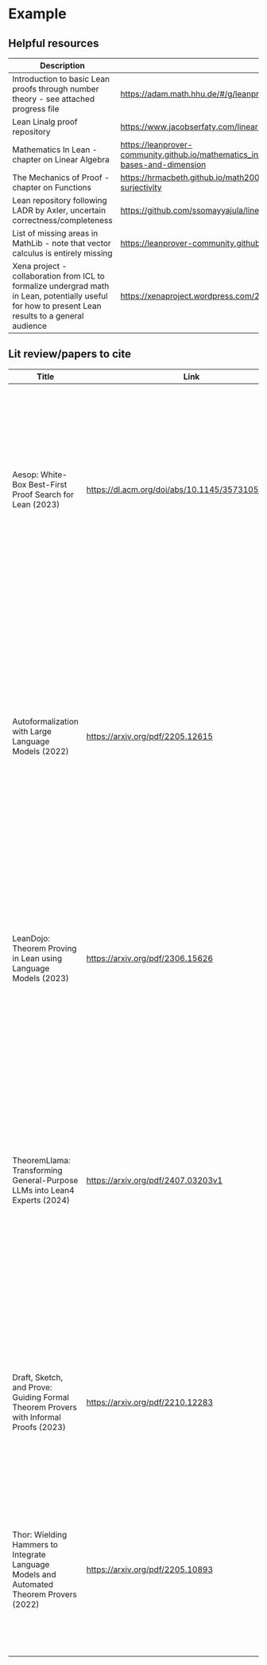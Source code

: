 # Example
## Helpful resources

| Description | Link |
|-------------|---------|
| Introduction to basic Lean proofs through number theory - see attached progress file | https://adam.math.hhu.de/#/g/leanprover-community/NNG4 |
| Lean Linalg proof repository | https://www.jacobserfaty.com/linear-algebra-in-lean-4 |
| Mathematics In Lean - chapter on Linear Algebra | https://leanprover-community.github.io/mathematics_in_lean/C09_Linear_Algebra.html#matrices-bases-and-dimension |
|The Mechanics of Proof - chapter on Functions | https://hrmacbeth.github.io/math2001/08_Functions.html#injectivity-and-surjectivity |
| Lean repository following LADR by Axler, uncertain correctness/completeness | https://github.com/ssomayyajula/linear/blob/master/vector_space.lean|
| List of missing areas in MathLib - note that vector calculus is entirely missing | https://leanprover-community.github.io/undergrad_todo.html |
| Xena project - collaboration from ICL to formalize undergrad math in Lean, potentially useful for how to present Lean results to a general audience | https://xenaproject.wordpress.com/2019/02/11/lean-in-latex/ |

## Lit review/papers to cite

| Title | Link | Comments/Summary | 
|-------------|---------|-----------|
| Aesop: White-Box Best-First Proof Search for Lean (2023)| https://dl.acm.org/doi/abs/10.1145/3573105.3575671 | Conventional (non-ML) automatic proof tool, uses best-first backtracking search and over an user-specified set of tactics. This is basically a more advanced version of tactics like `tidy` bundled with MathLib. The search tree could be a helpful for some use-cases, like mapping out all possible intermediate steps/states in a proof to see where a student has gone wrong. |
| Autoformalization with Large Language Models (2022)| https://arxiv.org/pdf/2205.12615 | Presents autoformalization using LLMs in Isabelle, using few-shot in-context learning (no additional model training). Success rate is low (approx 25%), authors report that most errors are from syntax errors in invoking Isabelle (e.g. being unable to invoke fact n for n!), which might be fixable with fine-tuning. Could also see better performance by using more than 2 examples in context window, or selecting examples for relevancy. Also tests informalization with good (76%) success rate. |
| LeanDojo: Theorem Proving in Lean using Language Models (2023) | https://arxiv.org/pdf/2306.15626 | Has LeanDojo, a potentially helpful tool for tracing Lean repos and interfacing with neural networks. Also has Reprover, a next-tactic suggestion tool based on context retrieval and a transformer. Suggested tactics are incorporated into best-first search to ultimately generate proofs. |
| TheoremLlama: Transforming General-Purpose LLMs into Lean4 Experts (2024) | https://arxiv.org/pdf/2407.03203v1 | Uses an end-to-end LLM approach (as opposed to next-tactic suggestion and search), tries to generate a formal Lean proof given informal proof. Has interesting work on natural language/formal language alignment (e.g. asking the model to add comments to Lean code) and a possible Mathlib deformalization approach by in-context learning. Seems less applicable because this assumes the existence of informal proofs and doesn't generate a tree-like structure, but could still be helpful.|
| Draft, Sketch, and Prove: Guiding Formal Theorem Provers with Informal Proofs (2023) | https://arxiv.org/pdf/2210.12283 | Generates a formal proof from an informal sketch (including a number of intermediate steps) using Isabelle, seems similar to what TheoremLlama does but with slightly different implementation (has humans split the proof into distinct steps to formalize separately instead of NL/FL bootstrapping) |
| Thor: Wielding Hammers to Integrate Language Models and Automated Theorem Provers (2022) | https://arxiv.org/pdf/2205.10893 | Designs a tool that does premise selection by learning when to apply "hammers" in Isabelle, instead of doing premise selection directly with the LLM. This has better success (57% on PISA/test vs 39% with LLM only), but applicability is limited because Lean does not appear to have as good of support for hammers. |
